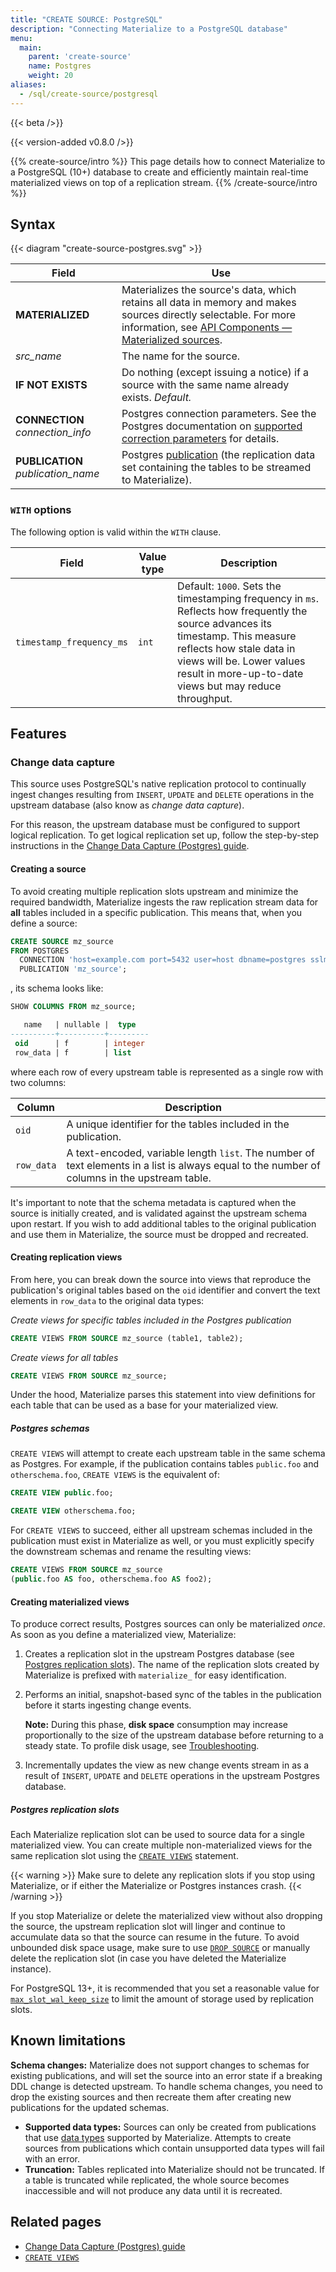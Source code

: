 ```yaml
---
title: "CREATE SOURCE: PostgreSQL"
description: "Connecting Materialize to a PostgreSQL database"
menu:
  main:
    parent: 'create-source'
    name: Postgres
    weight: 20
aliases:
  - /sql/create-source/postgresql
---
```


{{< beta />}}

{{< version-added v0.8.0 />}}

{{% create-source/intro %}}
This page details how to connect Materialize to a PostgreSQL (10+) database to create and efficiently maintain real-time materialized views on top of a replication stream.
{{% /create-source/intro %}}

## Syntax

{{< diagram "create-source-postgres.svg" >}}

Field | Use
------|-----
**MATERIALIZED** | Materializes the source's data, which retains all data in memory and makes sources directly selectable. For more information, see [API Components &mdash; Materialized sources](/overview/api-components/#materialized-sources).
_src_name_  | The name for the source.
**IF NOT EXISTS**  | Do nothing (except issuing a notice) if a source with the same name already exists. _Default._
**CONNECTION** _connection_info_ | Postgres connection parameters. See the Postgres documentation on [supported correction parameters](https://www.postgresql.org/docs/current/libpq-connect.html#LIBPQ-PARAMKEYWORDS) for details.
**PUBLICATION** _publication_name_ | Postgres [publication](https://www.postgresql.org/docs/current/logical-replication-publication.html) (the replication data set containing the tables to be streamed to Materialize).

### `WITH` options

The following option is valid within the `WITH` clause.

Field | Value type | Description
------|------------|------------
`timestamp_frequency_ms`  |  `int` |  Default: `1000`. Sets the timestamping frequency in `ms`. Reflects how frequently the source advances its timestamp. This measure reflects how stale data in views will be. Lower values result in more-up-to-date views but may reduce throughput.

## Features

### Change data capture

This source uses PostgreSQL's native replication protocol to continually ingest changes resulting from `INSERT`, `UPDATE` and `DELETE` operations in the upstream database (also know as _change data capture_).

For this reason, the upstream database must be configured to support logical replication. To get logical replication set up, follow the step-by-step instructions in the [Change Data Capture (Postgres) guide](/guides/cdc-postgres/#direct-postgres-source).

#### Creating a source

To avoid creating multiple replication slots upstream and minimize the required bandwidth, Materialize ingests the raw replication stream data for **all** tables included in a specific publication. This means that, when you define a source:

```sql
CREATE SOURCE mz_source
FROM POSTGRES
  CONNECTION 'host=example.com port=5432 user=host dbname=postgres sslmode=require'
  PUBLICATION 'mz_source';
```

, its schema looks like:

```sql
SHOW COLUMNS FROM mz_source;

   name   | nullable |  type
----------+----------+---------
 oid      | f        | integer
 row_data | f        | list
```

where each row of every upstream table is represented as a single row with two columns:

| Column | Description |
|--------|-------------|
| `oid`  | A unique identifier for the tables included in the publication. |
| `row_data` | A text-encoded, variable length `list`. The number of text elements in a list is always equal to the number of columns in the upstream table. |

It's important to note that the schema metadata is captured when the source is initially created, and is validated against the upstream schema upon restart. If you wish to add additional tables to the original publication and use them in Materialize, the source must be dropped and recreated.

#### Creating replication views

From here, you can break down the source into views that reproduce the publication's original tables based on the `oid` identifier and convert the text elements in `row_data` to the original data types:

_Create views for specific tables included in the Postgres publication_

```sql
CREATE VIEWS FROM SOURCE mz_source (table1, table2);
```

_Create views for all tables_

```sql
CREATE VIEWS FROM SOURCE mz_source;
```

Under the hood, Materialize parses this statement into view definitions for each table that can be used as a base for your materialized view.

##### Postgres schemas

`CREATE VIEWS` will attempt to create each upstream table in the same schema as Postgres. For example, if the publication contains tables `public.foo` and `otherschema.foo`, `CREATE VIEWS` is the equivalent of:

```sql
CREATE VIEW public.foo;

CREATE VIEW otherschema.foo;
```

For `CREATE VIEWS` to succeed, either all upstream schemas included in the publication must exist in Materialize as well, or you must explicitly specify the downstream schemas and rename the resulting views:

```sql
CREATE VIEWS FROM SOURCE mz_source
(public.foo AS foo, otherschema.foo AS foo2);
```

#### Creating materialized views

To produce correct results, Postgres sources can only be materialized _once_. As soon as you define a materialized view, Materialize:

1. Creates a replication slot in the upstream Postgres database (see [Postgres replication slots](#postgres-replication-slots)). The name of the replication slots created by Materialize is prefixed with `materialize_` for easy identification.

1. Performs an initial, snapshot-based sync of the tables in the publication before it starts ingesting change events.

   **Note:** During this phase, **disk space** consumption may increase proportionally to the size of the upstream database before returning to a steady state. To profile disk usage, see [Troubleshooting](/ops/troubleshooting/#how-much-disk-space-is-materialize-using).

1. Incrementally updates the view as new change events stream in as a result of `INSERT`, `UPDATE` and `DELETE` operations in the upstream Postgres database.

##### Postgres replication slots

Each Materialize replication slot can be used to source data for a single materialized view. You can create multiple non-materialized views for the same replication slot using the [`CREATE VIEWS`](/sql/create-views) statement.

{{< warning >}}
Make sure to delete any replication slots if you stop using Materialize, or if either the Materialize or Postgres instances crash.
{{< /warning >}}

If you stop Materialize or delete the materialized view without also dropping the source, the upstream replication slot will linger and continue to accumulate data so that the source can resume in the future. To avoid unbounded disk space usage, make sure to use [`DROP SOURCE`](/sql/drop-source/) or manually delete the replication slot (in case you have deleted the Materialize instance).

For PostgreSQL 13+, it is recommended that you set a reasonable value for [`max_slot_wal_keep_size`](https://www.postgresql.org/docs/13/runtime-config-replication.html#GUC-MAX-SLOT-WAL-KEEP-SIZE) to limit the amount of storage used by replication slots.

## Known limitations

 **Schema changes:** Materialize does not support changes to schemas for existing publications, and will set the source into an error state if a breaking DDL change is detected upstream. To handle schema changes, you need to drop the existing sources and then recreate them after creating new publications for the updated schemas.
- **Supported data types:** Sources can only be created from publications that use [data types](/sql/types/) supported by Materialize. Attempts to create sources from publications which contain unsupported data types will fail with an error.
- **Truncation:** Tables replicated into Materialize should not be truncated. If a table is truncated while replicated, the whole source becomes inaccessible and will not produce any data until it is recreated.

## Related pages

- [Change Data Capture (Postgres) guide](/guides/cdc-postgres/#direct-postgres-source)
- [`CREATE VIEWS`](../../create-views)
